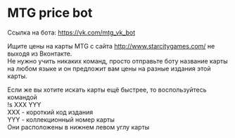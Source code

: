 # MTG price bot
Ссылка на бота: https://vk.com/mtg_vk_bot

Ищите цены на карты MTG с сайта http://www.starcitygames.com/ не выходя из Вконтакте.  
Не нужно учить никаких команд, просто отправьте боту название карты на любом языке и он предложит вам цены на разные издания этой карты.  
  
Если же вы хотите искать карты ещё быстрее, то воспользуйтесь командой  
!s XXX YYY  
XXX - короткий код издания  
YYY - коллекционный номер карты  
Они расположены в нижнем левом углу карты  
